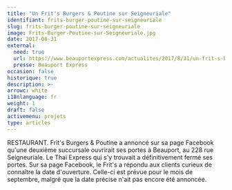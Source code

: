 ```yaml
---
title: "Un Frit's Burgers & Poutine sur Seigneuriale"
identifiant: frits-burger-poutine-sur-seigneuriale
slug: frits-burger-poutine-sur-seigneuriale
image: Frits-Burger-Poutine-sur-Seigneuriale.jpg
date: 2017-08-31
external:
  need: true
  url: https://www.beauportexpress.com/actualites/2017/8/31/un-frit-s-burgers---poutine-sur-seigneuriale.html
  presse: Beauport Express
occasion: false
historique: true
description: >-
arrowc: white
i18nlanguage: fr
weight: 1
draft: false
activemenu: projets
type: articles
---
```

RESTAURANT. Frit's Burgers & Poutine a annoncé sur sa page Facebook qu'une deuxième succursale ouvrirait ses portes à Beauport, au 228 rue Seigneuriale. Le Thaï Express qui s'y trouvait a définitivement fermé ses portes. Sur sa page Facebook, le Frit's a répondu aux clients curieux de connaître la date d'ouverture. Celle-ci est prévue pour le mois de septembre, malgré que la date précise n'ait pas encore été annoncée.

